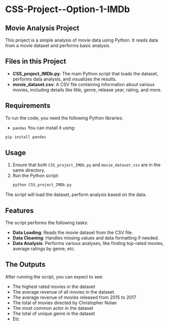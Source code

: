 # CSS-Project--Option-1-IMDb
## Movie Analysis Project

This project is a simple analysis of movie data using Python. It reads data from a movie dataset and performs basic analysis.
## Files in this Project

- **CSS_project_IMDb.py**: The main Python script that loads the dataset, performs data analysis, and visualizes the results.
- **movie_dataset.csv**: A CSV file containing information about various movies, including details like title, genre, release year, rating, and more.

## Requirements

To run the code, you need the following Python libraries:
- `pandas`
You can install it using:
```bash
pip install pandas
```

## Usage

1. Ensure that both `CSS_project_IMDb.py` and `movie_dataset.csv` are in the same directory.
2. Run the Python script:
   ```bash
   python CSS_project_IMDb.py
   ```

The script will load the dataset, perform analysis based on the data.

## Features

The script performs the following tasks:
- **Data Loading**: Reads the movie dataset from the CSV file.
- **Data Cleaning**: Handles missing values and data formatting if needed.
- **Data Analysis**: Performs various analyses, like finding top-rated movies, average ratings by genre, etc.
  
## The Outputs

After running the script, you can expect to see:
- The highest rated movies in the dataset
- The average revenue of all movies in the dataset.
- The average revenue of movies released from 2015 to 2017
- The total of movies directed by Christopher Nolan
- The most common actor in the dataset
- The total of unique genre in the dataset
- Etc
